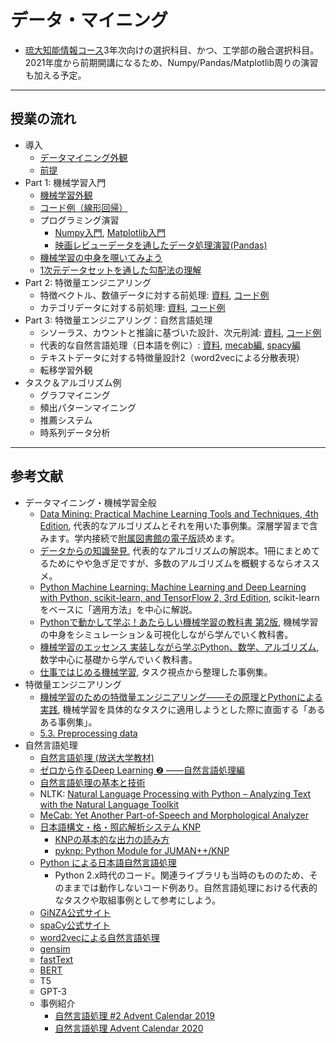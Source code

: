 # データ・マイニング
- [琉大知能情報コース](https://ie.u-ryukyu.ac.jp/~tnal/2021/dm/)3年次向けの選択科目、かつ、工学部の融合選択科目。2021年度から前期開講になるため、Numpy/Pandas/Matplotlib周りの演習も加える予定。

---
## 授業の流れ
- 導入
  - [データマイニング外観](./1-intro/intro.md)
  - [前提](./1-intro/env.md)
- Part 1: 機械学習入門
  - [機械学習外観](./2-ml-intro/ml-intro.md)
  - [コード例（線形回帰）](./2-ml-intro/regression_diabetes.ipynb)
  - プログラミング演習
    - [Numpy入門](./2-ml-intro/intro_numpy.ipynb), [Matplotlib入門](./2-ml-intro/intro_matplotlib.ipynb)
    - [映画レビューデータを通したデータ処理演習(Pandas)](./2-ml-intro/data_wrangling.ipynb)
  - [機械学習の中身を覗いてみよう](./2-ml-intro/ml-intro2.md)
  - [1次元データセットを通した勾配法の理解](./2-ml-intro/gradient_descent.ipynb)
- Part 2: 特徴量エンジニアリング
  - 特徴ベクトル、数値データに対する前処理: [資料](./3-feature-engineering/preprocess-number.md), [コード例](./3-feature-engineering/preprocess_numerical.ipynb)
  - カテゴリデータに対する前処理: [資料](./3-feature-engineering/preprocess-category.md), [コード例](./3-feature-engineering/preprocess_categorical.ipynb)
- Part 3: 特徴量エンジニアリング：自然言語処理
  - シソーラス、カウントと推論に基づいた設計、次元削減: [資料](./4-nlp/nlp1.md), [コード例](./4-nlp/nlp1_code.ipynb)
  - 代表的な自然言語処理（日本語を例に）: [資料](./4-nlp/typical_methods.md), [mecab編](./4-nlp/typical_methods_mecab.ipynb), [spacy編](./4-nlp/typical_methods_spacy.ipynb)
  - テキストデータに対する特徴量設計2（word2vecによる分散表現）
  - 転移学習外観
- タスク＆アルゴリズム例
  - グラフマイニング
  - 頻出パターンマイニング
  - 推薦システム
  - 時系列データ分析

---
## 参考文献
- データマイニング・機械学習全般
  - [Data Mining: Practical Machine Learning Tools and Techniques, 4th Edition](http://www.cs.waikato.ac.nz/ml/weka/book.html), 代表的なアルゴリズムとそれを用いた事例集。深層学習まで含みます。学内接続で[附属図書館の電子版](http://opac.lib.u-ryukyu.ac.jp/opc/xc/openurl/search?rft.isbn=9780128042915)読めます。
  - [データからの知識発見](https://www.amazon.co.jp/dp/459531373X/), 代表的なアルゴリズムの解説本。1冊にまとめてるためにやや急ぎ足ですが、多数のアルゴリズムを概観するならオススメ。
  - [Python Machine Learning: Machine Learning and Deep Learning with Python, scikit-learn, and TensorFlow 2, 3rd Edition](https://www.amazon.co.jp/dp/1789955750), scikit-learnをベースに「適用方法」を中心に解説。
  - [Pythonで動かして学ぶ！あたらしい機械学習の教科書 第2版](https://www.shoeisha.co.jp/book/detail/9784798159911), 機械学習の中身をシミュレーション＆可視化しながら学んでいく教科書。
  - [機械学習のエッセンス 実装しながら学ぶPython、数学、アルゴリズム](https://www.sbcr.jp/product/4797393965/), 数学中心に基礎から学んでいく教科書。
  - [仕事ではじめる機械学習](https://www.oreilly.co.jp/books/9784873118215/), タスク視点から整理した事例集。
- 特徴量エンジニアリング
  - [機械学習のための特徴量エンジニアリング――その原理とPythonによる実践](https://www.oreilly.co.jp/books/9784873118680/), 機械学習を具体的なタスクに適用しようとした際に直面する「あるある事例集」。
  - [5.3. Preprocessing data](https://scikit-learn.org/stable/modules/preprocessing.html)
- 自然言語処理
  - [自然言語処理 (放送大学教材)](https://www.amazon.co.jp/dp/4595319584/)
  - [ゼロから作るDeep Learning ❷ ――自然言語処理編](https://www.oreilly.co.jp/books/9784873118369/)
  - [自然言語処理の基本と技術](https://www.shoeisha.co.jp/book/detail/9784798128528)
  - NLTK: [Natural Language Processing with Python – Analyzing Text with the Natural Language Toolkit](https://www.nltk.org/book/)
  - [MeCab: Yet Another Part-of-Speech and Morphological Analyzer](https://taku910.github.io/mecab/)
  - [日本語構文・格・照応解析システム KNP](http://nlp.ist.i.kyoto-u.ac.jp/index.php?KNP)
    - [KNPの基本的な出力の読み方](http://cr.fvcrc.i.nagoya-u.ac.jp/~sasano/knp/format.html)
    - [pyknp: Python Module for JUMAN++/KNP](https://pyknp.readthedocs.io/en/latest/)
  - [Python による日本語自然言語処理](http://www.nltk.org/book-jp/ch12.html)
    - Python 2.x時代のコード。関連ライブラリも当時のもののため、そのままでは動作しないコード例あり。自然言語処理における代表的なタスクや取組事例として参考にしよう。
  - [GiNZA公式サイト](https://megagonlabs.github.io/ginza/)
  - [spaCy公式サイト](https://spacy.io)
  - [word2vecによる自然言語処理](https://www.oreilly.co.jp/books/9784873116839/)
  - [gensim](https://radimrehurek.com/gensim/)
  - [fastText](https://fasttext.cc)
  - [BERT](https://ai.googleblog.com/2018/11/open-sourcing-bert-state-of-art-pre.html)
  - T5
  - GPT-3
  - 事例紹介
    - [自然言語処理 #2 Advent Calendar 2019](https://qiita.com/advent-calendar/2019/nlp2)
    - [自然言語処理 Advent Calendar 2020](https://qiita.com/advent-calendar/2020/nlp)
